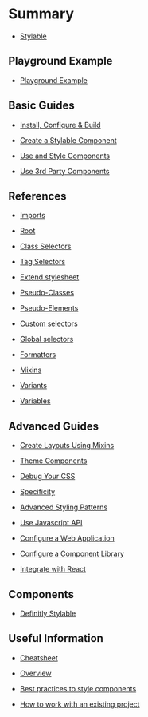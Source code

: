 # Summary

* [Stylable](README.md)

## Playground Example

* [Playground Example](playground-example.md)

## Basic Guides

* [Install, Configure & Build](guides/installconfigure.md)

* [Create a Stylable Component](guides/createcomponent.md)

* [Use and Style Components](guides/usestylecomponents.md)

* [Use 3rd Party Components](guides/use3rdparty.md)

## References

* [Imports](references/imports.md)

* [Root](references/root.md)

* [Class Selectors](references/class-selectors.md)

* [Tag Selectors](references/tag-selectors.md)

* [Extend stylesheet](references/extend-stylesheet.md)

* [Pseudo-Classes](references/pseudo-classes.md)

* [Pseudo-Elements](references/pseudo-elements.md)

* [Custom selectors](references/custom-selectors.md)

* [Global selectors](references/global-selectors.md)

* [Formatters](references/formatters.md)

* [Mixins](references/mixin-syntax.md)

* [Variants](references/variants.md)

* [Variables](references/variables.md)

## Advanced Guides

* [Create Layouts Using Mixins](guides/create-layouts.md)

* [Theme Components](guides/themecomponents.md)

* [Debug Your CSS](guides/debugging.md)

* [Specificity]()

* [Advanced Styling Patterns]()

* [Use Javascript API](guides/usejsapi.md)

* [Configure a Web Application](guides/configurewebapp.md)

* [Configure a Component Library](guides/configurelibrary.md)

* [Integrate with React](guides/react-integration.md)

## Components

* [Definitly Stylable](components/definitly-stylable.md)

## Useful Information

* [Cheatsheet](usefulInfo/cheatsheet.md)

* [Overview](usefulInfo/Overview.md)

* [Best practices to style components]()

* [How to work with an existing project]()